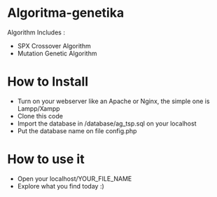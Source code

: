 # Algoritma-genetika

Algorithm Includes : 
- SPX Crossover Algorithm
- Mutation Genetic Algorithm

# How to Install

- Turn on your webserver like an Apache or Nginx, the simple one is Lampp/Xampp
- Clone this code
- Import the database in /database/ag_tsp.sql on your localhost
- Put the database name on file config.php

# How to use it

- Open your localhost/YOUR_FILE_NAME
- Explore what you find today :)
